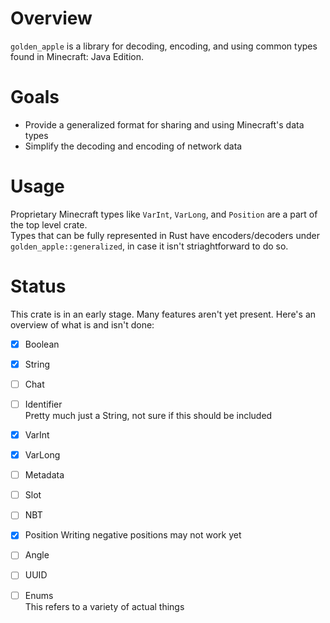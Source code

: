 # Overview
`golden_apple` is a library for decoding, encoding, and using common types found in Minecraft: Java Edition.

# Goals
- Provide a generalized format for sharing and using Minecraft's data types
- Simplify the decoding and encoding of network data

# Usage
Proprietary Minecraft types like `VarInt`, `VarLong`, and `Position` are a part of the top level crate.  
Types that can be fully represented in Rust have encoders/decoders under `golden_apple::generalized`, in case it isn't striaghtforward to do so.

# Status
This crate is in an early stage. Many features aren't yet present. Here's an overview of what is and isn't done:

- [X] Boolean
- [X] String  
- [ ] Chat
- [ ] Identifier  
  Pretty much just a String, not sure if this should be included
- [X] VarInt
- [X] VarLong
- [ ] Metadata
- [ ] Slot
- [ ] NBT
- [X] Position
  Writing negative positions may not work yet
- [ ] Angle
- [ ] UUID
- [ ] Enums  
  This refers to a variety of actual things
  